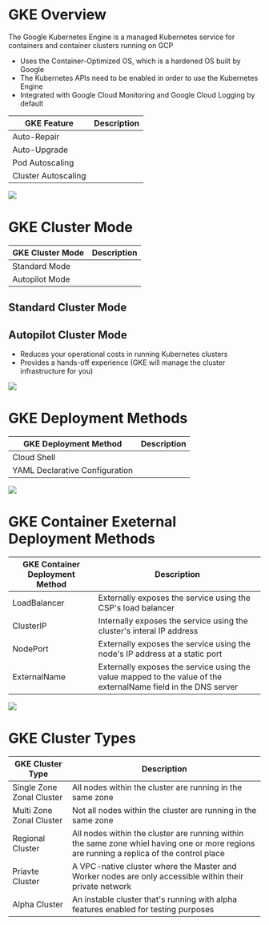 # GKE Overview

The Google Kubernetes Engine is a managed Kubernetes service for containers and container clusters running on GCP

* Uses the Container-Optimized OS, which is a hardened OS built by Google
* The Kubernetes APIs need to be enabled in order to use the Kubernetes Engine
* Integrated with Google Cloud Monitoring and Google Cloud Logging by default

| GKE Feature | Description | 
| --- | --- |
| Auto-Repair | |
| Auto-Upgrade | |
| Pod Autoscaling | |
| Cluster Autoscaling | |

![](https://github.com/JonmarCorpuz/SecondBrain/blob/main/Assets/Whitespace.png)

# GKE Cluster Mode

| GKE Cluster Mode | Description |
| --- | --- |
| Standard Mode | |
| Autopilot Mode | |

## Standard Cluster Mode

## Autopilot Cluster Mode

* Reduces your operational costs in running Kubernetes clusters
* Provides a hands-off experience (GKE will manage the cluster infrastructure for you)

![](https://github.com/JonmarCorpuz/SecondBrain/blob/main/Assets/Whitespace.png)

# GKE Deployment Methods

| GKE Deployment Method | Description |
| --- | --- |
| Cloud Shell | |
| YAML Declarative Configuration | |

![](https://github.com/JonmarCorpuz/SecondBrain/blob/main/Assets/Whitespace.png)

# GKE Container Exeternal Deployment Methods

| GKE Container Deployment Method | Description |
| --- | --- |
| LoadBalancer | Externally exposes the service using the CSP's load balancer |
| ClusterIP | Internally exposes the service using the cluster's interal IP address |
| NodePort | Externally exposes the service using the node's IP address at a static port |
| ExternalName | Externally exposes the service using the value mapped to the value of the externalName field in the DNS server |

![](https://github.com/JonmarCorpuz/SecondBrain/blob/main/Assets/Whitespace.png)

# GKE Cluster Types

| GKE Cluster Type | Description |
| --- | --- |
| Single Zone Zonal Cluster | All nodes within the cluster are running in the same zone |
| Multi Zone Zonal Cluster | Not all nodes within the cluster are running in the same zone |
| Regional Cluster | All nodes within the cluster are running within the same zone whiel having one or more regions are running a replica of the control place |
| Priavte Cluster | A VPC-native cluster where the Master and Worker nodes are only accessible within their private network |
| Alpha Cluster | An instable cluster that's running with alpha features enabled for testing purposes |
